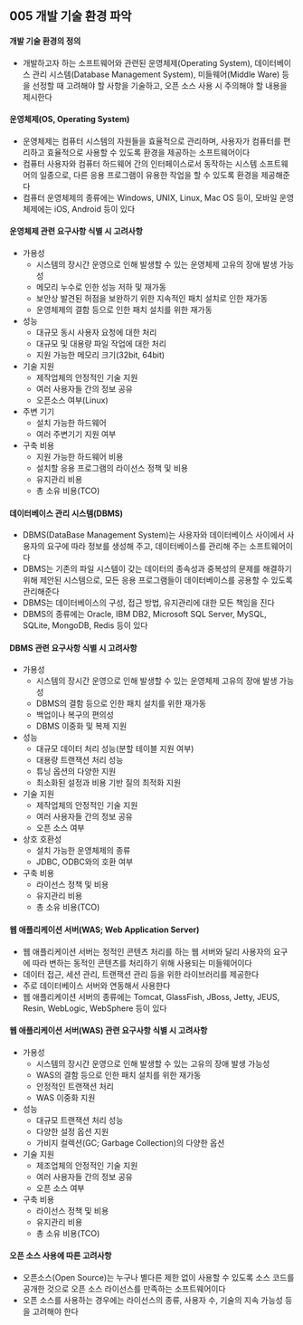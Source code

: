 ## 005 개발 기술 환경 파악

#### 개발 기술 환경의 정의

- 개발하고자 하는 소프트웨어와 관련된 운영체제(Operating System), 데이터베이스 관리 시스템(Database Management System), 미들웨어(Middle Ware) 등을 선정할 때 고려해야 할 사항을 기술하고, 오픈 소스 사용 시 주의해야 할 내용을 제시한다



#### 운영체제(OS, Operating System)

- 운영체제는 컴퓨터 시스템의 자원들을 효율적으로 관리하며, 사용자가 컴퓨터를 편리하고 효율적으로 사용할 수 있도록 환경을 제공하는 소프트웨어이다
- 컴퓨터 사용자와 컴퓨터 하드웨어 간의 인터페이스로서 동작하는 시스템 소프트웨어의 일종으로, 다른 응용 프로그램이 유용한 작업을 할 수 있도록 환경을 제공해준다
- 컴퓨터 운영체제의 종류에는 Windows, UNIX, Linux, Mac OS 등이, 모바일 운영체제에는 iOS, Android 등이 있다



#### 운영체제 관련 요구사항 식별 시 고려사항

- 가용성
  - 시스템의 장시간 운영으로 인해 발생할 수 있는 운영체제 고유의 장애 발생 가능성
  - 메모리 누수로 인한 성능 저하 및 재가동
  - 보안상 발견된 허점을 보완하기 위한 지속적인 패치 설치로 인한 재가동
  - 운영체제의 결함 등으로 인한 패치 설치를 위한 재가동
- 성능
  - 대규모 동시 사용자 요청에 대한 처리
  - 대규모 및 대용량 파일 작업에 대한 처리
  - 지원 가능한 메모리 크기(32bit, 64bit)
- 기술 지원
  - 제작업체의 안정적인 기술 지원
  - 여러 사용자들 간의 정보 공유
  - 오픈소스 여부(Linux)
- 주변 기기
  - 설치 가능한 하드웨어
  - 여러 주변기기 지원 여부
- 구축 비용
  - 지원 가능한 하드웨어 비용
  - 설치할 응용 프로그램의 라이선스 정책 및 비용
  - 유지관리 비용
  - 총 소유 비용(TCO)



#### 데이터베이스 관리 시스템(DBMS)

- DBMS(DataBase Management System)는 사용자와 데이터베이스 사이에서 사용자의 요구에 따라 정보를 생성해 주고, 데이터베이스를 관리해 주는 소프트웨어이다
- DBMS는 기존의 파일 시스템이 갖는 데이터의 종속성과 중복성의 문제를 해결하기 위해 제안된 시스템으로, 모든 응용 프로그램들이 데이터베이스를 공용할 수 있도록 관리해준다
- DBMS는 데이터베이스의 구성, 접근 방법, 유지관리에 대한 모든 책임을 진다
- DBMS의 종류에는 Oracle, IBM DB2, Microsoft SQL Server, MySQL, SQLite, MongoDB, Redis 등이 있다



#### DBMS 관련 요구사항 식별 시 고려사항

- 가용성
  - 시스템의 장시간 운영으로 인해 발생할 수 있는 운영체제 고유의 장애 발생 가능성
  - DBMS의 결함 등으로 인한 패치 설치를 위한 재가동
  - 백업이나 복구의 편의성
  - DBMS 이중화 및 복제 지원
- 성능
  - 대규모 데이터 처리 성능(분할 테이블 지원 여부)
  - 대용량 트랜잭션 처리 성능
  - 튜닝 옵션의 다양한 지원
  - 최소화된 설정과 비용 기반 질의 최적화 지원
- 기술 지원
  - 제작업체의 안정적인 기술 지원
  - 여러 사용자들 간의 정보 공유
  - 오픈 소스 여부
- 상호 호환성
  - 설치 가능한 운영체제의 종류
  - JDBC, ODBC와의 호환 여부
- 구축 비용
  - 라이선스 정책 및 비용
  - 유지관리 비용
  - 총 소유 비용(TCO)



#### 웹 애플리케이션 서버(WAS; Web Application Server)

- 웹 애플리케이션 서버는 정적인 콘텐츠 처리를 하는 웹 서버와 달리 사용자의 요구에 따라 변하는 동적인 콘텐츠를 처리하기 위해 사용되는 미들웨어이다
- 데이터 접근, 세션 관리, 트랜잭션 관리 등을 위한 라이브러리를 제공한다
- 주로 데이터베이스 서버와 연동해서 사용한다
- 웹 애플리케이션 서버의 종류에는 Tomcat, GlassFish, JBoss, Jetty, JEUS, Resin, WebLogic, WebSphere 등이 있다



#### 웹 애플리케이션 서버(WAS) 관련 요구사항 식별 시 고려사항

- 가용성
  - 시스템의 장시간 운영으로 인해 발생할 수 있는 고유의 장애 발생 가능성
  - WAS의 결함 등으로 인한 패치 설치를 위한 재가동
  - 안정적인 트랜잭션 처리
  - WAS 이중화 지원
- 성능
  - 대규모 트랜잭션 처리 성능
  - 다양한 설정 옵션 지원
  - 가비지 컬렉션(GC; Garbage Collection)의 다양한 옵션
- 기술 지원
  - 제조업체의 안정적인 기술 지원
  - 여러 사용자들 간의 정보 공유
  - 오픈 소스 여부
- 구축 비용
  - 라이선스 정책 및 비용
  - 유지관리 비용
  - 총 소유 비용(TCO)



#### 오픈 소스 사용에 따른 고려사항

- 오픈소스(Open Source)는 누구나 별다른 제한 없이 사용할 수 있도록 소스 코드를 공개한 것으로 오픈 소스 라이선스를 만족하는 소프트웨어이다
- 오픈 소스를 사용하는 경우에는 라이선스의 종류, 사용자 수, 기술의 지속 가능성 등을 고려해야 한다